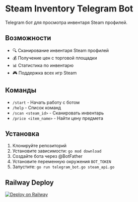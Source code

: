 # Steam Inventory Telegram Bot

Telegram бот для просмотра инвентаря Steam профилей.

## Возможности

- 🔍 Сканирование инвентаря Steam профилей
- 💰 Получение цен с торговой площадки
- 📊 Статистика по инвентарю
- 🎮 Поддержка всех игр Steam

## Команды

- `/start` - Начать работу с ботом
- `/help` - Список команд
- `/scan <steam_id>` - Сканировать инвентарь
- `/price <item_name>` - Найти цену предмета

## Установка

1. Клонируйте репозиторий
2. Установите зависимости: `go mod download`
3. Создайте бота через @BotFather
4. Установите переменную окружения `BOT_TOKEN`
5. Запустите: `go run telegram_bot.go steam_api.go`

## Railway Deploy

[![Deploy on Railway](https://railway.app/button.svg)](https://railway.app/template/your-template-id)
